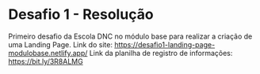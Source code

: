 # Desafio 1 - Resolução
Primeiro desafio da Escola DNC no módulo base para realizar a criação de uma Landing Page.
Link do site: https://desafio1-landing-page-modulobase.netlify.app/
Link da planilha de registro de informações: https://bit.ly/3R8ALMG
